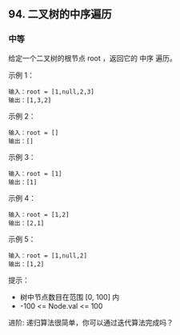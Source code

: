 ## 94. 二叉树的中序遍历
### 中等
给定一个二叉树的根节点 root ，返回它的 中序 遍历。

 

示例 1：

```
输入：root = [1,null,2,3]
输出：[1,3,2]
```
示例 2：
```
输入：root = []
输出：[]
```
示例 3：
```
输入：root = [1]
输出：[1]
```
示例 4：

```
输入：root = [1,2]
输出：[2,1]
```
示例 5：

```
输入：root = [1,null,2]
输出：[1,2]
```
 

提示：

- 树中节点数目在范围 [0, 100] 内
- -100 <= Node.val <= 100
 

进阶: 递归算法很简单，你可以通过迭代算法完成吗？
